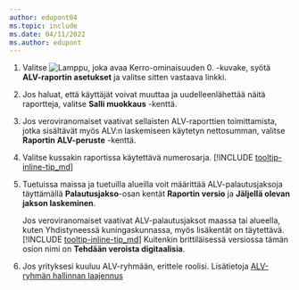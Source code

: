 ```yaml
---
author: edupont04
ms.topic: include
ms.date: 04/11/2022
ms.author: edupont
---
```

1. Valitse ![Lamppu, joka avaa Kerro-ominaisuuden 0.](../media/ui-search/search_small.png "Kerro, mitä haluat tehdä") -kuvake, syötä **ALV-raportin asetukset** ja valitse sitten vastaava linkki.  
2. Jos haluat, että käyttäjät voivat muuttaa ja uudelleenlähettää näitä raportteja, valitse **Salli muokkaus** -kenttä.  
3. Jos veroviranomaiset vaativat sellaisten ALV-raporttien toimittamista, jotka sisältävät myös ALV:n laskemiseen käytetyn nettosumman, valitse **Raportin ALV-peruste** -kenttä.  
4. Valitse kussakin raportissa käytettävä numerosarja. [!INCLUDE [tooltip-inline-tip_md](tooltip-inline-tip_md.md)]  
5. Tuetuissa maissa ja tuetuilla alueilla voit määrittää ALV-palautusjaksoja täyttämällä **Palautusjakso**-osan kentät **Raportin versio** ja **Jäljellä olevan jakson laskeminen**.  

    Jos veroviranomaiset vaativat ALV-palautusjaksot maassa tai alueella, kuten Yhdistyneessä kuningaskunnassa, myös lisäkentät on täytettävä. [!INCLUDE [tooltip-inline-tip_md](tooltip-inline-tip_md.md)] Kuitenkin brittiläisessä versiossa tämän osion nimi on **Tehdään veroista digitaalisia**.
6. Jos yrityksesi kuuluu ALV-ryhmään, erittele roolisi. Lisätietoja [ALV-ryhmän hallinnan laajennus](../ui-extensions-vat-group.md)  

